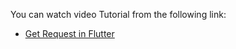You can watch video Tutorial from the following link:

- [Get Request in Flutter](https://youtu.be/EmsInj8FWeA)
